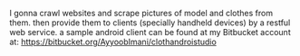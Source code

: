 I gonna crawl websites and scrape pictures of model and clothes from them.
then provide them to clients (specially handheld devices) by a restful web service.
a sample android client can be found at my Bitbucket account at: https://bitbucket.org/AyyoobImani/clothandroistudio
